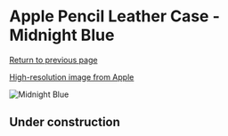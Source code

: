 # Apple Pencil Leather Case - Midnight Blue

[Return to previous page](/pencil)

[High-resolution image from Apple](https://store.storeimages.cdn-apple.com/8756/as-images.apple.com/is/MQ0W2?wid=4500&hei=4500&fmt=png)

<div style="width: 512px"><img src="/almost_uncompressed/MQ0W2.webp" alt="Midnight Blue"></div>

## Under construction
